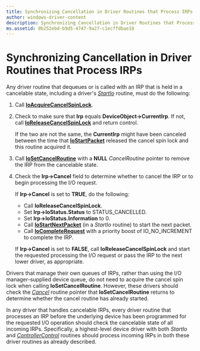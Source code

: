 ```yaml
---
title: Synchronizing Cancellation in Driver Routines that Process IRPs
author: windows-driver-content
description: Synchronizing Cancellation in Driver Routines that Process IRPs
ms.assetid: 0b252ebd-b9d5-4747-9a27-c1ecffdbae18
---
```


# Synchronizing Cancellation in Driver Routines that Process IRPs





Any driver routine that dequeues or is called with an IRP that is held in a cancelable state, including a driver's [*StartIo*](https://msdn.microsoft.com/library/windows/hardware/ff563858) routine, must do the following:

1.  Call [**IoAcquireCancelSpinLock**](https://msdn.microsoft.com/library/windows/hardware/ff548196).

2.  Check to make sure that **Irp** equals **DeviceObject-&gt;CurrentIrp**. If not, call [**IoReleaseCancelSpinLock**](https://msdn.microsoft.com/library/windows/hardware/ff549550) and return control.

    If the two are not the same, the **CurrentIrp** might have been canceled between the time that [**IoStartPacket**](https://msdn.microsoft.com/library/windows/hardware/ff550370) released the cancel spin lock and this routine acquired it.

3.  Call [**IoSetCancelRoutine**](https://msdn.microsoft.com/library/windows/hardware/ff549674) with a **NULL** *CancelRoutine* pointer to remove the IRP from the cancelable state.

4.  Check the **Irp-&gt;Cancel** field to determine whether to cancel the IRP or to begin processing the I/O request.

    If **Irp-&gt;Cancel** is set to **TRUE**, do the following:

    -   Call **IoReleaseCancelSpinLock**.
    -   Set **Irp-&gt;IoStatus.Status** to STATUS\_CANCELLED.
    -   Set **Irp-&gt;IoStatus.Information** to 0.
    -   Call [**IoStartNextPacket**](https://msdn.microsoft.com/library/windows/hardware/ff550358) (in a *StartIo* routine) to start the next packet.
    -   Call [**IoCompleteRequest**](https://msdn.microsoft.com/library/windows/hardware/ff548343) with a priority boost of IO\_NO\_INCREMENT to complete the IRP.

    If **Irp-&gt;Cancel** is set to **FALSE**, call **IoReleaseCancelSpinLock** and start the requested processing the I/O request or pass the IRP to the next lower driver, as appropriate.

Drivers that manage their own queues of IRPs, rather than using the I/O manager-supplied device queue, do not need to acquire the cancel spin lock when calling **IoSetCancelRoutine**. However, these drivers should check the [*Cancel*](https://msdn.microsoft.com/library/windows/hardware/ff540742) routine pointer that **IoSetCancelRoutine** returns to determine whether the cancel routine has already started.

In any driver that handles cancelable IRPs, every driver routine that processes an IRP before the underlying device has been programmed for the requested I/O operation should check the cancelable state of all incoming IRPs. Specifically, a highest-level device driver with both *StartIo* and [*ControllerControl*](https://msdn.microsoft.com/library/windows/hardware/ff542049) routines should process incoming IRPs in both these driver routines as already described.

 

 




